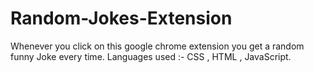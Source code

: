 # Random-Jokes-Extension
Whenever you click on this google chrome extension you get a random funny Joke every time.
Languages used :- CSS , HTML , JavaScript.
